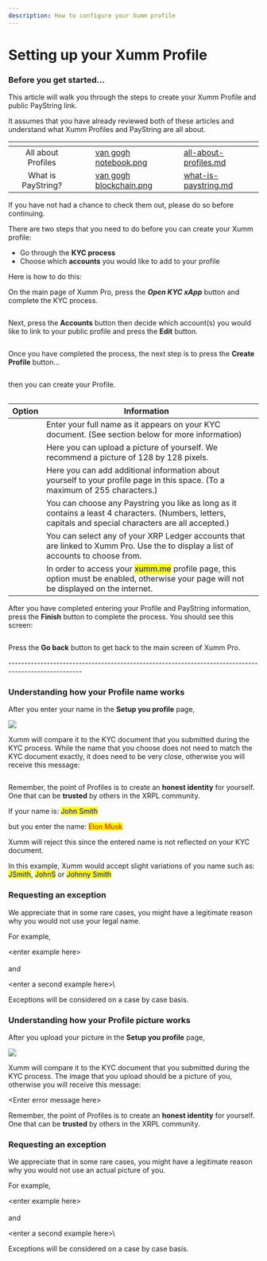 ```yaml
---
description: How to configure your Xumm profile
---
```


# Setting up your Xumm Profile

### Before you get started...

This article will walk you through the steps to create your Xumm Profile and public PayString link.

It assumes that you have already reviewed both of these articles and understand what Xumm Profiles and PayString are all about.&#x20;

<table data-view="cards"><thead><tr><th align="center"></th><th data-hidden></th><th data-hidden></th><th data-hidden data-card-cover data-type="files"></th><th data-hidden data-card-target data-type="content-ref"></th></tr></thead><tbody><tr><td align="center">All about Profiles</td><td></td><td></td><td><a href="../../../../.gitbook/assets/van gogh notebook.png">van gogh notebook.png</a></td><td><a href="all-about-profiles.md">all-about-profiles.md</a></td></tr><tr><td align="center">What is PayString?</td><td></td><td></td><td><a href="../../../../.gitbook/assets/van gogh blockchain.png">van gogh blockchain.png</a></td><td><a href="what-is-paystring.md">what-is-paystring.md</a></td></tr></tbody></table>

If you have not had a chance to check them out, please do so before continuing.&#x20;

There are two steps that you need to do before you can create your Xumm profile:

* Go through the **KYC process**
* Choose which **accounts** you would like to add to your profile

Here is how to do this:

On the main page of Xumm Pro, press the _**Open KYC xApp**_ button and complete the KYC process.&#x20;

<figure><img src="../../../../.gitbook/assets/Pro - Main page -1.png" alt=""><figcaption></figcaption></figure>

Next, press the **Accounts** button then decide which account(s) you would like to link to your public profile and press the **Edit** button.

<figure><img src="../../../../.gitbook/assets/Accounts button in Pro.png" alt=""><figcaption></figcaption></figure>

Once you have completed the process, the next step is to press the **Create Profile** button...

<figure><img src="../../../../.gitbook/assets/Create Profile button (1).png" alt=""><figcaption></figcaption></figure>

then you can create your Profile.

<figure><img src="../../../../.gitbook/assets/Profiles - Setup.png" alt=""><figcaption></figcaption></figure>



<table><thead><tr><th>Option</th><th>Information</th><th data-hidden></th></tr></thead><tbody><tr><td><img src="../../../../.gitbook/assets/image (13).png" alt=""></td><td>Enter your full name as it appears on your KYC document. (See section below for more information)</td><td></td></tr><tr><td><img src="../../../../.gitbook/assets/image (3) (1).png" alt=""></td><td>Here you can upload a picture of yourself. We recommend a picture of 128 by 128 pixels.</td><td></td></tr><tr><td><img src="../../../../.gitbook/assets/image (2).png" alt="" data-size="original"></td><td>Here you can add additional information about yourself to your profile page in this space. (To a maximum of 255 characters.)</td><td></td></tr><tr><td><img src="../../../../.gitbook/assets/image (1) (2).png" alt=""></td><td>You can choose any Paystring you like as long as it contains a least 4 characters. (Numbers, letters, capitals and special characters are all accepted.)</td><td></td></tr><tr><td><img src="../../../../.gitbook/assets/image (4).png" alt=""></td><td>You can select any of your XRP Ledger accounts that are linked to Xumm Pro. Use the <img src="../../../../.gitbook/assets/image.png" alt="" data-size="line">to display a list of accounts to choose from.</td><td></td></tr><tr><td><img src="../../../../.gitbook/assets/image (14).png" alt=""></td><td>In order to access your <mark style="color:blue;">xumm.me</mark> profile page, this option must be enabled, otherwise your page will not be displayed on the internet.</td><td></td></tr></tbody></table>

After you have completed entering your Profile and PayString information, press the **Finish** button to complete the process. You should see this screen:

<figure><img src="../../../../.gitbook/assets/Profiles - Congratulations.png" alt=""><figcaption></figcaption></figure>

Press the **Go back** button to get back to the main screen of Xumm Pro.

\-----------------------------------------------------------------------------------------------------

### Understanding how your Profile name works

After you enter your name in the **Setup you profile** page,

![](<../../../../.gitbook/assets/image (3).png>)

Xumm will compare it to the KYC document that you submitted during the KYC process. While the name that you choose does not need to match the KYC document exactly, it does need to be very close, otherwise you will receive this message:

<figure><img src="../../../../.gitbook/assets/Request an exception.png" alt=""><figcaption></figcaption></figure>

Remember, the point of Profiles is to create an **honest identity** for yourself. One that can be **trusted** by others in the XRPL community.&#x20;

If your name is: <mark style="color:blue;">John Smith</mark>

but you enter the name: <mark style="color:red;">Elon Musk</mark>

Xumm will reject this since the entered name is not reflected on your KYC document.

In this example, Xumm would accept slight variations of you name such as: <mark style="color:blue;">JSmith</mark>, <mark style="color:blue;">JohnS</mark> or <mark style="color:blue;">Johnny Smith</mark>

### Requesting an exception

We appreciate that in some rare cases, you might have a legitimate reason why you would not use your legal name.

For example, &#x20;

\<enter example here>\
\
and&#x20;

\<enter a second example here>\


Exceptions will be considered on a case by case basis.

### Understanding how your Profile picture works

After you upload your picture in the **Setup you profile** page,

![](<../../../../.gitbook/assets/image (1).png>)

Xumm will compare it to the KYC document that you submitted during the KYC process. The image that you upload should be a picture of you, otherwise you will receive this message:

\<Enter error message here>

Remember, the point of Profiles is to create an **honest identity** for yourself. One that can be **trusted** by others in the XRPL community.&#x20;

### Requesting an exception

We appreciate that in some rare cases, you might have a legitimate reason why you would not use an actual picture of you.

For example, &#x20;

\<enter example here>\
\
and&#x20;

\<enter a second example here>\


Exceptions will be considered on a case by case basis.

